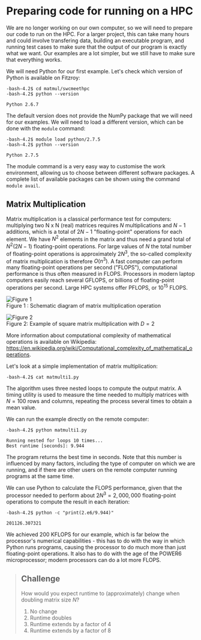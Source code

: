 # Preparing code for running on a HPC

We are no longer working on our own computer, so we will need to prepare our code to run on the HPC. For a larger project, this can take many hours and could involve transfering data, building an executable program, and running test cases to make sure that the output of our program is exactly what we want. Our examples are a lot simpler, but we still have to make sure that everything works.

We will need Python for our first example. Let's check which version of Python is available on Fitzroy:
```
-bash-4.2$ cd matmul/swcmeethpc
-bash-4.2$ python --version
```
~~~ {.output}
Python 2.6.7
~~~
The default version does not provide the NumPy package that we will need for our examples. We will need to load a different version, which can be done with the ```module``` command:
```
-bash-4.2$ module load python/2.7.5
-bash-4.2$ python --version
```
~~~ {.output}
Python 2.7.5
~~~
The module command is a very easy way to customise the work environment, allowing us to choose between different software packages. A complete list of available packages can be shown using the command ```module avail```.

## Matrix Multiplication

Matrix multiplication is a classical performance test for computers: multiplying two N x N (real) matrices requires $N$ multiplications and $N - 1$ additions, which is a total of $2N-1$ "floating-point" operations for each element. We have $N^2$ elements in the matrix and thus need a grand total of $N^2(2N - 1)$ floating-point operations. For large values of $N$ the total number of floating-point operations is approximately $2N^3$, the so-called complexity of matrix multiplication is therefore $O(n^3)$. A fast computer can perform many floating-point operations per second ("FLOPS"), computational performance is thus often measured in FLOPS. Processors in modern laptop computers easily reach several GFLOPS, or billions of floating-point operations per second. Large HPC systems offer PFLOPS, or $10^{15}$ FLOPS.

![Figure 1](images/image00.png) <br>
Figure 1 : Schematic diagram of matrix multiplication operation

![Figure 2](images/image01.png)<br>
Figure 2: Example of square matrix multiplication with $D=2$

More information about computational complexity of mathematical operations is available on Wikipedia: https://en.wikipedia.org/wiki/Computational_complexity_of_mathematical_operations.

Let's look at a simple implementation of matrix multiplication:
```
-bash-4.2$ cat matmulti1.py
```
The algorithm uses three nested loops to compute the output matrix. A timing utility is used to measure the time needed to multiply matrices with $N=100$ rows and columns, repeating the process several times to obtain a mean value.

We can run the example directly on the remote computer:
```
-bash-4.2$ python matmulti1.py
```
~~~ {.python}
Running nested for loops 10 times...
Best runtime [seconds]: 9.944
~~~
The program returns the best time in seconds. Note that this number is influenced by many factors, including the type of computer on which we are running, and if there are other users on the remote computer running programs at the same time.

We can use Python to calculate the FLOPS performance, given that the processor needed to perform about $2N^3=2,000,000$ floating-point operations to compute the result in each iteration:
```
-bash-4.2$ python -c "print(2.e6/9.944)"
```
~~~ {.python}
201126.307321
~~~
We achieved 200 KFLOPS for our example, which is far below the processor's numerical capabilities - this has to do with the way in which Python runs programs, causing the processor to do much more than just floating-point operations. It also has to do with the age of the POWER6 microprocessor; modern processors can do a lot more FLOPS.

> ## Challenge
>
> How would you expect runtime to (approximately) change when doubling matrix size $N$?
> 1. No change
> 2. Runtime doubles
> 3. Runtime extends by a factor of 4
> 3. Runtime extends by a factor of 8